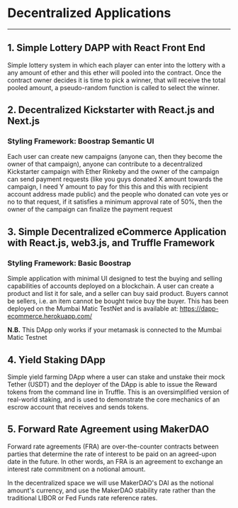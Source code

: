 # Decentralized Applications

-----------------------

## 1. Simple Lottery DAPP with React Front End

Simple lottery system in which each player can enter into the lottery with a any amount of ether and this ether will pooled into the contract. Once the contract owner decides it is time to pick a winner, that will receive the total pooled amount, a pseudo-random function is called to select the winner.

## 2. Decentralized Kickstarter with React.js and Next.js

### Styling Framework: Boostrap Semantic UI

Each user can create new campaigns (anyone can, then they become the owner of that campaign), anyone can contribute to a decentralized Kickstarter campaign with Ether Rinkeby and the owner of the campaign can send payment requests (like you guys donated X amount towards the campaign, I need Y amount to pay for this this and this with recipient account address made public) and the people who donated can vote yes or no to that request, if it satisfies a minimum approval rate of 50%, then the owner of the campaign can finalize the payment request

## 3. Simple Decentralized eCommerce Application with React.js, web3.js, and Truffle Framework

### Styling Framework: Basic Boostrap

Simple application with minimal UI designed to test the buying and selling capabilities of accounts deployed on a blockchain. A user can create a product and list it for sale, and a seller can buy said product. Buyers cannot be sellers, i.e. an item cannot be bought twice buy the buyer. This has been deployed on the Mumbai Matic TestNet and is available at: https://dapp-ecommerce.herokuapp.com/

**N.B.** This DApp only works if your metamask is connected to the Mumbai Matic Testnet

## 4. Yield Staking DApp

Simple yield farming DApp where a user can stake and unstake their mock Tether (USDT) and the deployer of the DApp is able to issue the Reward tokens from the command line in Truffle. This is an oversimplified version of real-world staking, and is used to demonstrate the core mechanics of an escrow account that receives and sends tokens.

## 5. Forward Rate Agreement using MakerDAO

Forward rate agreements (FRA) are over-the-counter contracts between parties that determine the rate of interest to be paid on an agreed-upon date in the future. In other words, an FRA is an agreement to exchange an interest rate commitment on a notional amount.

In the decentralized space we will use MakerDAO's DAI as the notional amount's currency, and use the MakerDAO stability rate rather than the traditional LIBOR or Fed Funds rate reference rates.
